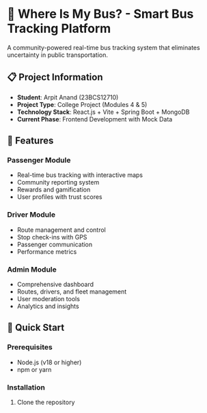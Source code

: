 # 🚌 Where Is My Bus? - Smart Bus Tracking Platform

A community-powered real-time bus tracking system that eliminates uncertainty in public transportation.

## 📋 Project Information

- **Student**: Arpit Anand (23BCS12710)
- **Project Type**: College Project (Modules 4 & 5)
- **Technology Stack**: React.js + Vite + Spring Boot + MongoDB
- **Current Phase**: Frontend Development with Mock Data

## 🎯 Features

### Passenger Module
- Real-time bus tracking with interactive maps
- Community reporting system
- Rewards and gamification
- User profiles with trust scores

### Driver Module
- Route management and control
- Stop check-ins with GPS
- Passenger communication
- Performance metrics

### Admin Module
- Comprehensive dashboard
- Routes, drivers, and fleet management
- User moderation tools
- Analytics and insights

## 🚀 Quick Start

### Prerequisites
- Node.js (v18 or higher)
- npm or yarn

### Installation

1. Clone the repository
